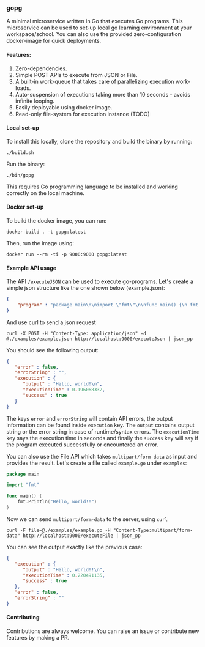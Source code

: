 ### gopg
A minimal microservice written in Go that executes Go programs. This microservice can be used to set-up local go learning environment at your workspace/school. You can also use the provided zero-configuration docker-image for quick deployments.

#### Features:
1. Zero-dependencies.
2. Simple POST APIs to execute from JSON or File.
3. A built-in work-queue that takes care of parallelizing execution work-loads.
4. Auto-suspension of executions taking more than 10 seconds - avoids infinite looping.
5. Easily deployable using docker image.
6. Read-only file-system for execution instance (TODO)

#### Local set-up
To install this locally, clone the repository and build the binary by running:
```
./build.sh
```

Run the binary:
```
./bin/gopg
```

This requires Go programming language to be installed and working correctly on the local machine.

#### Docker set-up
To build the docker image, you can run:
```
docker build . -t gopg:latest
```

Then, run the image using:
```
docker run --rm -ti -p 9000:9000 gopg:latest 
```

#### Example API usage
The API `/executeJSON` can be used to execute go-programs. Let's create a simple json structure like the one shown below (example.json):

```json
{
    "program" : "package main\n\nimport \"fmt\"\n\nfunc main() {\n fmt.Println(\"Hello, world!\")\n\n }"
}
```

And use curl to send a json request
```
curl -X POST -H "Content-Type: application/json" -d @./examples/example.json http://localhost:9000/executeJson | json_pp
```

You should see the following output:
```json
{
   "error" : false,
   "errorString" : "",
   "execution" : {
      "output" : "Hello, world!\n",
      "executionTime" : 0.196068332,
      "success" : true
   }
}
```
The keys `error` and `errorString` will contain API errors, the output information can be found inside `execution` key. The `output` contains output string or the error string in case of runtime/syntax errors. The `executionTime` key says the execution time in seconds and finally the `success` key will say if the program executed successfully or encountered an error.

You can also use the File API which takes `multipart/form-data` as input and provides the result. Let's create a file called `example.go` under `examples`:

```go
package main

import "fmt"

func main() {
	fmt.Println("Hello, world!!")
}

```

Now we can send `multipart/form-data` to the server, using `curl`

```
curl -F file=@./examples/example.go -H "Content-Type:multipart/form-data" http://localhost:9000/executeFile | json_pp
```

You can see the output exactly like the previous case:
```json
{
   "execution" : {
      "output" : "Hello, world!!\n",
      "executionTime" : 0.220491135,
      "success" : true
   },
   "error" : false,
   "errorString" : ""
}
```

#### Contributing
Contributions are always welcome. You can raise an issue or contribute new features by making a PR.